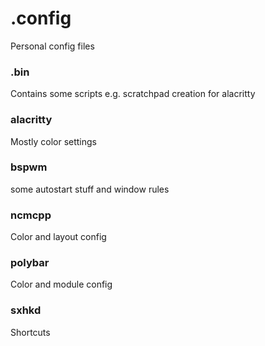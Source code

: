 # .config

Personal config files 

### .bin
Contains some scripts e.g. scratchpad creation for alacritty

### alacritty
Mostly color settings

### bspwm
some autostart stuff and window rules

### ncmcpp
Color and layout config

### polybar
Color and module config

### sxhkd
Shortcuts
